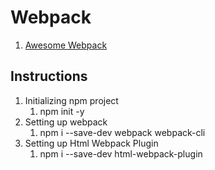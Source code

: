 # Webpack

1. [Awesome Webpack](https://webpack.js.org/awesome-webpack/)

## Instructions

1. Initializing npm project
   1. npm init -y
2. Setting up webpack
   1. npm i --save-dev webpack webpack-cli
3. Setting up Html Webpack Plugin
   1. npm i --save-dev html-webpack-plugin
